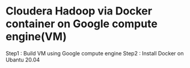 # Cloudera Hadoop via Docker container on Google compute engine(VM)

Step1 : Build VM using Google compute engine
Step2 : Install Docker on Ubantu 20.04
